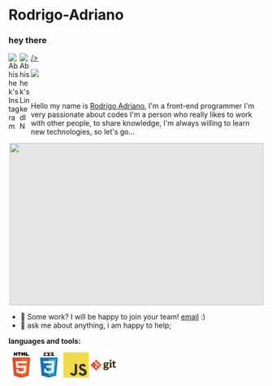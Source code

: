 # Rodrigo-Adriano
### hey there 
<a href="https://www.instagram.com/rodrigoadrian0/">
  <img align="left" alt="Abhishek's Instagram" width="22px" src="https://raw.githubusercontent.com/hussainweb/hussainweb/main/icons/instagram.png" />
</a>
<a href="https://www.linkedin.com/in/rodrigo-adriano-20510740/">
  <img align="left" alt="Abhishek's LinkedIN" width="22px" 
    src="https://raw.githubusercontent.com/peterthehan/peterthehan/master/assets/linkedin.svg"
    src="https://raw.githubusercontent.com/hussainweb/hussainweb/main/icons/linkedin.png" />
    />
</a>

![](https://visitor-badge.glitch.me/badge?page_id=abhisheknaiidu.abhisheknaiidu)

<br />

 Hello my name is [Rodrigo Adriano](https://linktr.ee/rodrigoadriano), I'm a front-end programmer I'm very passionate about codes I'm a person who really likes to work with other people, to share knowledge, I'm always willing to learn new technologies, so let's go...


<img style="display: block;-webkit-user-select: none;margin: auto;cursor: zoom-in;background-color: hsl(0, 0%, 90%);" src="https://clubedosgeeks.com.br/wp-content/uploads/2016/01/dormrm.gif" width="500" height="320">
  
- 💼 Some work? I will be happy to join your team! [email](mailto:rodrigo8845Alive.com) :)
- 💬 ask me about anything, i am happy to help;

**languages and tools:**  




<code><img height="50" src="https://raw.githubusercontent.com/github/explore/80688e429a7d4ef2fca1e82350fe8e3517d3494d/topics/html/html.png"></code>
<code><img height="50" src="https://raw.githubusercontent.com/github/explore/80688e429a7d4ef2fca1e82350fe8e3517d3494d/topics/css/css.png"></code>
<code><img height="50" src="https://raw.githubusercontent.com/github/explore/80688e429a7d4ef2fca1e82350fe8e3517d3494d/topics/javascript/javascript.png"></code>
<code><img height="50" src="https://raw.githubusercontent.com/github/explore/80688e429a7d4ef2fca1e82350fe8e3517d3494d/topics/git/git.png">
